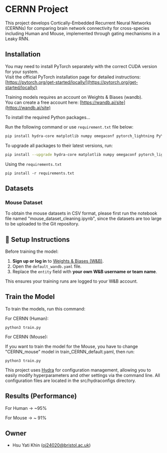 # CERNN Project
This project develops Cortically-Embedded Recurrent Neural Networks (CERNNs) for comparing brain network connectivity for cross-species including Human and Mouse, implemented through gating mechanisms in a Leaky RNN. 


## Installation

You may need to install PyTorch separately with the correct CUDA version for your system.  
  Visit the official PyTorch installation page for detailed instructions: [https://pytorch.org/get-started/locally/](https://pytorch.org/get-started/locally/)

Training models requires an account on Weights & Biases (wandb).  
  You can create a free account here: [https://wandb.ai/site](https://wandb.ai/site)



To install the required Python packages...

Run the following command or use `requirement.txt` file below:

```bash
pip install hydra-core matplotlib numpy omegaconf pytorch_lightning PyYAML scipy seaborn six torch wandb
```

To upgrade all packages to their latest versions, run:

```bash
pip install --upgrade hydra-core matplotlib numpy omegaconf pytorch_lightning PyYAML scipy seaborn six torch wandb
```

Using the `requirements.txt` 

```setup
pip install -r requirements.txt
```


## Datasets

### Mouse Dataset

To obtain the mouse datasets in CSV format, please first run the notebook file named "mouse_dataset_cleaning.ipynb", since the datasets are too large to be uploaded to the Git repository.


## 📝 Setup Instructions

Before training the model:
1. **Sign up or log in** to [Weights & Biases (W&B)](https://wandb.ai).
2. Open the `default_wandb.yaml` file.
3. Replace the `entity` field with **your own W&B username or team name**.

This ensures your training runs are logged to your W&B account.

## Train the Model

To train the models, run this command:

For CERNN (Human): 
```train
python3 train.py 
```

For CERNN (Mouse):

If you want to train the model for the Mouse, you have to change "CERNN_mouse" model in train_CERNN_default.yaml, then run:
```train
python3 train.py 
```


This project uses [Hydra](https://hydra.cc/docs/intro/) for configuration management, allowing you to easily modify hyperparameters and other settings via the command line. All configuration files are located in the src/hydraconfigs directory.



## Results (Performance)

For Human -> ~95%

For Mouse -> ~ 91%

## Owner

- Hsu Yati Khin (oj24020@bristol.ac.uk)
